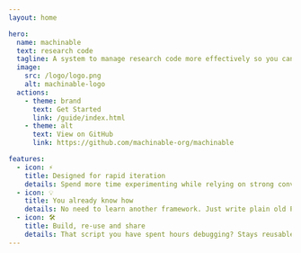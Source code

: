 ```yaml
---
layout: home

hero:
  name: machinable
  text: research code
  tagline: A system to manage research code more effectively so you can move quickly while enabling reuse and collaboration.
  image:
    src: /logo/logo.png
    alt: machinable-logo
  actions:
    - theme: brand
      text: Get Started
      link: /guide/index.html
    - theme: alt
      text: View on GitHub
      link: https://github.com/machinable-org/machinable

features:
  - icon: ⚡️
    title: Designed for rapid iteration
    details: Spend more time experimenting while relying on strong conventions to keep things organized.
  - icon: 💡
    title: You already know how
    details: No need to learn another framework. Just write plain old Python code - no magic here.
  - icon: 🛠️
    title: Build, re-use and share
    details: That script you have spent hours debugging? Stays reusable and easy to share.
---
```


